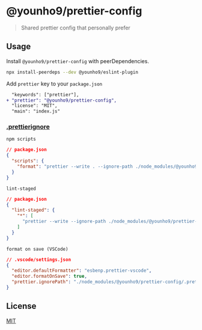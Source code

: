 # @younho9/prettier-config

> Shared prettier config that personally prefer

## Usage

Install `@younho9/prettier-config` with peerDependencies.

```sh
npx install-peerdeps --dev @younho9/eslint-plugin
```

Add `prettier` key to your `package.json`

```diff
  "keywords": ["prettier"],
+ "prettier": "@younho9/prettier-config",
  "license": "MIT",
  "main": "index.js"
```

### [.prettierignore](./.prettierignore)

`npm scripts`

```json
// package.json
{
  "scripts": {
    "format": "prettier --write . --ignore-path ./node_modules/@younho9/prettier-config/.prettierignore"
  }
}
```

`lint-staged`

```json
// package.json
{
  "lint-staged": {
    "*": [
      "prettier --write --ignore-path ./node_modules/@younho9/prettier-config/.prettierignore"
    ]
  }
}
```

`format on save (VSCode)`

```json
// .vscode/settings.json
{
  "editor.defaultFormatter": "esbenp.prettier-vscode",
  "editor.formatOnSave": true,
  "prettier.ignorePath": "./node_modules/@younho9/prettier-config/.prettierignore"
}
```

## License

[MIT](../../LICENSE)
